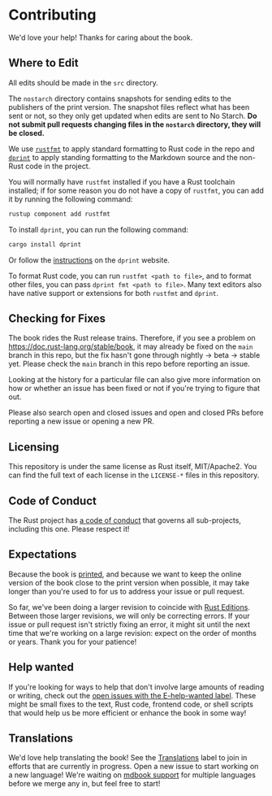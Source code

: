 # Contributing

We'd love your help! Thanks for caring about the book.

## Where to Edit

All edits should be made in the `src` directory.

The `nostarch` directory contains snapshots for sending edits to the publishers
of the print version. The snapshot files reflect what has been sent or not, so
they only get updated when edits are sent to No Starch. **Do not submit pull
requests changing files in the `nostarch` directory, they will be closed.**

We use [`rustfmt`][rustfmt] to apply standard formatting to Rust code in the
repo and [`dprint`][dprint] to apply standing formatting to the Markdown source
and the non-Rust code in the project.

[rustfmt]: https://github.com/rust-lang/rustfmt
[dprint]: https://dprint.dev

You will normally have `rustfmt` installed if you have a Rust toolchain
installed; if for some reason you do not have a copy of `rustfmt`, you can add
it by running the following command:

```sh
rustup component add rustfmt
```

To install `dprint`, you can run the following command:

```sh
cargo install dprint
```

Or follow the [instructions][install-dprint] on the `dprint` website.

[install-dprint]: https://dprint.dev/install/

To format Rust code, you can run `rustfmt <path to file>`, and to format other
files, you can pass `dprint fmt <path to file>`. Many text editors also have native
support or extensions for both `rustfmt` and `dprint`.

## Checking for Fixes

The book rides the Rust release trains. Therefore, if you see a problem on
https://doc.rust-lang.org/stable/book, it may already be fixed on the `main`
branch in this repo, but the fix hasn't gone through nightly -> beta -> stable
yet. Please check the `main` branch in this repo before reporting an issue.

Looking at the history for a particular file can also give more information on
how or whether an issue has been fixed or not if you're trying to figure that
out.

Please also search open and closed issues and open and closed PRs before
reporting a new issue or opening a new PR.

## Licensing

This repository is under the same license as Rust itself, MIT/Apache2. You
can find the full text of each license in the `LICENSE-*` files in this
repository.

## Code of Conduct

The Rust project has [a code of conduct](http://rust-lang.org/policies/code-of-conduct)
that governs all sub-projects, including this one. Please respect it!

## Expectations

Because the book is [printed][nostarch], and because we want
to keep the online version of the book close to the print version when
possible, it may take longer than you're used to for us to address your issue
or pull request.

[nostarch]: https://nostarch.com/rust-programming-language-2nd-edition

So far, we've been doing a larger revision to coincide with [Rust Editions](https://doc.rust-lang.org/edition-guide/). Between those larger
revisions, we will only be correcting errors. If your issue or pull request
isn't strictly fixing an error, it might sit until the next time that we're
working on a large revision: expect on the order of months or years. Thank you
for your patience!

## Help wanted

If you're looking for ways to help that don't involve large amounts of
reading or writing, check out the [open issues with the E-help-wanted
label][help-wanted]. These might be small fixes to the text, Rust code,
frontend code, or shell scripts that would help us be more efficient or
enhance the book in some way!

[help-wanted]: https://github.com/rust-lang/book/issues?q=is%3Aopen+is%3Aissue+label%3AE-help-wanted

## Translations

We'd love help translating the book! See the [Translations] label to join in
efforts that are currently in progress. Open a new issue to start working on
a new language! We're waiting on [mdbook support] for multiple languages
before we merge any in, but feel free to start!

[Translations]: https://github.com/rust-lang/book/issues?q=is%3Aopen+is%3Aissue+label%3ATranslations
[mdbook support]: https://github.com/rust-lang/mdBook/issues/5
